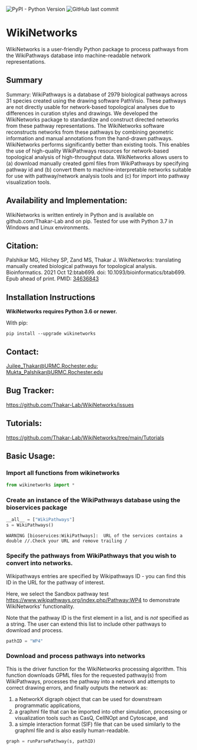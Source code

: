![PyPI - Python Version](https://img.shields.io/pypi/pyversions/wikinetworks?style=for-the-badge) ![GitHub last commit](https://img.shields.io/github/last-commit/Thakar-Lab/WikiNetworks?style=for-the-badge)

# WikiNetworks
WikiNetworks is a user-friendly Python package to process pathways from the WikiPathways database into machine-readable network representations.
## Summary
Summary: WikiPathways is a database of 2979 biological pathways across 31 species created using the drawing software PathVisio. These pathways are not directly usable for network-based topological analyses due to differences in curation styles and drawings. We developed the WikiNetworks package to standardize and construct directed networks from these pathway representations. 
The WikiNetworks software reconstructs networks from these pathways by combining geometric information and manual annotations from the hand-drawn pathways. WikiNetworks performs significantly better than existing tools. This enables the use of high-quality WikiPathways resources for network-based topological analysis of high-throughput data.  WikiNetworks allows users to (a) download manually created gpml files from WikiPathways by specifying pathway id and (b) convert them to machine-interpretable networks suitable for use with pathway/network analysis tools and (c) for import into pathway visualization tools.  
## Availability and Implementation: 
WikiNetworks is written entirely in Python and is available on github.com/Thakar-Lab and on pip. Tested for use with Python 3.7 in Windows and Linux environments.
## Citation:
Palshikar MG, Hilchey SP, Zand MS, Thakar J. WikiNetworks: translating manually created biological pathways for topological analysis. Bioinformatics. 2021 Oct 12:btab699. doi: 10.1093/bioinformatics/btab699. Epub ahead of print. PMID: [34636843](https://pubmed.ncbi.nlm.nih.gov/34636843/) 

## Installation Instructions

**WikiNetworks requires Python 3.6 or newer.**

With pip:

    pip install --upgrade wikinetworks

## Contact: 
Juilee_Thakar@URMC.Rochester.edu; Mukta_Palshikar@URMC.Rochester.edu
## Bug Tracker:
https://github.com/Thakar-Lab/WikiNetworks/issues
## Tutorials:
https://github.com/Thakar-Lab/WikiNetworks/tree/main/Tutorials
## Basic Usage:
### Import all functions from wikinetworks


```python
from wikinetworks import *
```

### Create an instance of the WikiPathways database using the bioservices package


```python
__all__ = ["WikiPathways"]
s = WikiPathways()
```

    WARNING [bioservices:WikiPathways]:  URL of the services contains a double //.Check your URL and remove trailing /


### Specify the pathways from WikiPathways that you wish to convert into networks.
Wikipathways entries are specified by Wikipathways ID - you can find this ID in the URL for the pathway of interest.

Here, we select the Sandbox pathway test https://www.wikipathways.org/index.php/Pathway:WP4 to demonstrate WikiNetworks' functionality.

Note that the pathway ID is the first element in a list, and is *not* specified as a string. The user can extend this list to include other pathways to download and process.


```python
pathID = "WP4"
```

### Download and process pathways into networks

This is the driver function for the WikiNetworks processing algorithm. This function downloads GPML files for the requested pathway(s) from WikiPathways, processes the pathway into a network and attempts to correct drawing errors, and finally outputs the network as:
1. a NetworkX digraph object that can be used for downstream programmatic applications, 
1. a graphml file that can be imported into other simulation, processing or visualization tools such as CasQ, CellNOpt and Cytoscape, and
1. a simple interaction format (SIF) file that can be used similarly to the graphml file and is also easily human-readable.


```python
graph = runParsePathway(s, pathID)
```
